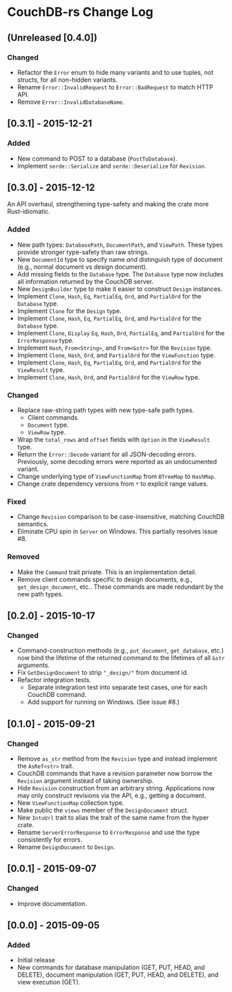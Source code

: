 # CouchDB-rs Change Log

## (Unreleased [0.4.0])

### Changed

* Refactor the `Error` enum to hide many variants and to use tuples, not
  structs, for all non-hidden variants.
* Rename `Error::InvalidRequest` to `Error::BadRequest` to match HTTP
  API.
* Remove `Error::InvalidDatabaseName`.

## [0.3.1] - 2015-12-21

### Added

* New command to POST to a database (`PostToDatabase`).
* Implement `serde::Serialize` and `serde::Deserialize` for `Revision`.

## [0.3.0] - 2015-12-12

An API overhaul, strengthening type-safety and making the crate more
Rust-idiomatic.

### Added

* New path types: `DatabasePath`, `DocumentPath`, and `ViewPath`. These
  types provide stronger type-safety than raw strings.
* New `DocumentId` type to specify name _and_ distinguish type of
  document (e.g., normal document vs design document).
* Add missing fields to the `Database` type. The `Database` type now
  includes all information returned by the CouchDB server.
* New `DesignBuilder` type to make it easier to construct `Design`
  instances.
* Implement `Clone`, `Hash`, `Eq`, `PartialEq`, `Ord`, and `PartialOrd`
  for the `Database` type.
* Implement `Clone` for the `Design` type.
* Implement `Clone`, `Hash`, `Eq`, `PartialEq`, `Ord`, and `PartialOrd`
  for the `Database` type.
* Implement `Clone`, `Display` `Eq`, `Hash`, `Ord`, `PartialEq`, and
  `PartialOrd` for the `ErrorResponse` type.
* Implement `Hash`, `From<String>`, and `From<&str>` for the `Revision`
  type.
* Implement `Clone`, `Hash`, `Ord`, and `PartialOrd` for the
  `ViewFunction` type.
* Implement `Clone`, `Hash`, `Eq`, `PartialEq`, `Ord`, and `PartialOrd`
  for the `ViewResult` type.
* Implement `Clone`, `Hash`, `Ord`, and `PartialOrd` for the `ViewRow`
  type.

### Changed

* Replace raw-string path types with new type-safe path types.
  * Client commands.
  * `Document` type.
  * `ViewRow` type.
* Wrap the `total_rows` and `offset` fields with `Option` in the
  `ViewResult` type.
* Return the `Error::Decode` variant for all JSON-decoding errors.
  Previously, some decoding errors were reported as an undocumented
  variant.
* Change underlying type of `ViewFunctionMap` from `BTreeMap` to
  `HashMap`.
* Change crate dependency versions from `*` to explicit range values.

### Fixed

* Change `Revision` comparison to be case-insensitive, matching CouchDB
  semantics.
* Eliminate CPU spin in `Server` on Windows. This partially resolves
  issue #8.

### Removed

* Make the `Command` trait private. This is an implementation detail.
* Remove client commands specific to design documents, e.g.,
  `get_design_document`, etc.. These commands are made redundant by the
  new path types.

## [0.2.0] - 2015-10-17

### Changed

* Command-construction methods (e.g., `put_document`, `get_database`,
  etc.) now bind the lifetime of the returned command to the lifetimes
  of all `&str` arguments.
* Fix `GetDesignDocument` to strip `"_design/"` from document id.
* Refactor integration tests.
  * Separate integration test into separate test cases, one for each
    CouchDB command.
  * Add support for running on Windows. (See issue #8.)

## [0.1.0] - 2015-09-21

### Changed

* Remove `as_str` method from the `Revision` type and instead implement the
  `AsRef<str>` trait.
* CouchDB commands that have a revision parameter now borrow the `Revision`
  argument instead of taking ownership.
* Hide `Revision` construction from an arbitrary string. Applications now may
  only construct revisions via the API, e.g., getting a document.
* New `ViewFunctionMap` collection type.
* Make public the `views` member of the `DesignDocument` struct.
* New `IntoUrl` trait to alias the trait of the same name from the hyper
  crate.
* Rename `ServerErrorResponse` to `ErrorResponse` and use the type
  consistently for errors.
* Rename `DesignDocument` to `Design`.

## [0.0.1] - 2015-09-07

### Changed

* Improve documentation.

## [0.0.0] - 2015-09-05

### Added

* Initial release
* New commands for database manipulation (GET, PUT, HEAD, and DELETE),
  document manipulation (GET, PUT, HEAD, and DELETE), and view execution
  (GET).
